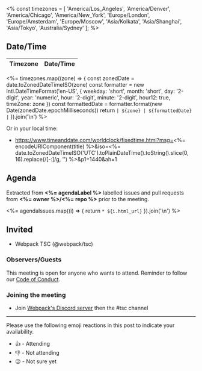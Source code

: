 <% const timezones = [
  'America/Los_Angeles',
  'America/Denver',
  'America/Chicago',
  'America/New_York',
  'Europe/London',
  'Europe/Amsterdam',
  'Europe/Moscow',
  'Asia/Kolkata',
  'Asia/Shanghai',
  'Asia/Tokyo',
  'Australia/Sydney'
]; %>

## Date/Time

| Timezone | Date/Time |
|----------|-----------|
<%= timezones.map((zone) => {
  const zonedDate = date.toZonedDateTimeISO(zone)
  const formatter = new Intl.DateTimeFormat('en-US', {
    weekday: 'short',
    month: 'short',
    day: '2-digit',
    year: 'numeric',
    hour: '2-digit',
    minute: '2-digit',
    hour12: true,
    timeZone: zone
  })
  const formattedDate = formatter.format(new Date(zonedDate.epochMilliseconds))
  return `| ${zone} | ${formattedDate} |`
}).join('\n') %>

Or in your local time:

* https://www.timeanddate.com/worldclock/fixedtime.html?msg=<%= encodeURIComponent(title) %>&iso=<%= date.toZonedDateTimeISO('UTC').toPlainDateTime().toString().slice(0, 16).replace(/[-:]/g, '') %>&p1=1440&ah=1

## Agenda

Extracted from **<%= agendaLabel %>** labelled issues and pull requests from **<%= owner %>/<%= repo %>** prior to the meeting.

<%= agendaIssues.map((i) => {
  return `* ${i.html_url}`
}).join('\n') %>

## Invited

* Webpack TSC (@webpack/tsc)

### Observers/Guests

This meeting is open for anyone who wants to attend. Reminder to follow our [Code of Conduct](https://github.com/webpack/webpack/blob/main/CODE_OF_CONDUCT.md).

### Joining the meeting

* Join [Webpack's Discord server](https://discord.gg/5sxFZPdx2k) then the #tsc channel

---

Please use the following emoji reactions in this post to indicate your
availability.

* 👍 - Attending
* 👎 - Not attending
* 😕 - Not sure yet
